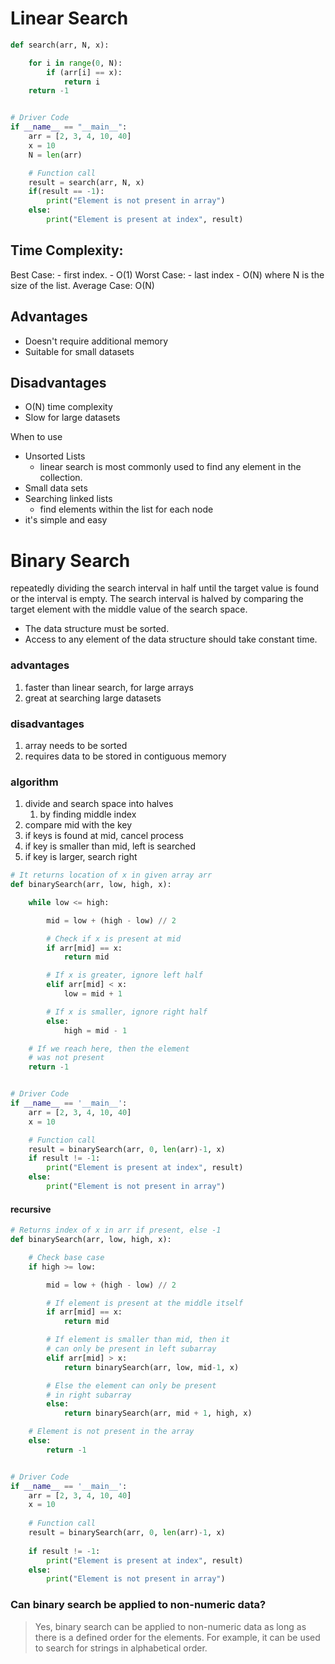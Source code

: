 
# Linear Search
```python
def search(arr, N, x):

    for i in range(0, N):
        if (arr[i] == x):
            return i
    return -1


# Driver Code
if __name__ == "__main__":
    arr = [2, 3, 4, 10, 40]
    x = 10
    N = len(arr)

    # Function call
    result = search(arr, N, x)
    if(result == -1):
        print("Element is not present in array")
    else:
        print("Element is present at index", result)
```

## Time Complexity:
Best Case:
	- first index. 
	- O(1)
Worst Case:
	- last index 
	- O(N) where N is the size of the list.
Average Case: O(N)

## Advantages
- Doesn't require additional memory
- Suitable for small datasets

## Disadvantages
- O(N) time complexity
- Slow for large datasets

When to use
- Unsorted Lists 
	- linear search is most commonly used to find any element in the collection.
- Small data sets
- Searching linked lists
	- find elements within the list for each node
- it's simple and easy

# Binary Search

repeatedly dividing the search interval in half until the target value is found 
or the interval is empty. 
The search interval is halved by comparing the target element with the middle value of the search space.

- The data structure must be sorted.
- Access to any element of the data structure should take constant time.

### advantages
1. faster than linear search, for large arrays
2. great at searching large datasets
### disadvantages
1. array needs to be sorted
2. requires data to be stored in contiguous memory
### algorithm
1. divide and search space into halves
	1. by finding middle index
2. compare mid with the key
3. if keys is found at mid, cancel process
4. if key is smaller than mid, left is searched
5. if key is larger, search right 

```python
# It returns location of x in given array arr
def binarySearch(arr, low, high, x):

    while low <= high:

        mid = low + (high - low) // 2

        # Check if x is present at mid
        if arr[mid] == x:
            return mid

        # If x is greater, ignore left half
        elif arr[mid] < x:
            low = mid + 1

        # If x is smaller, ignore right half
        else:
            high = mid - 1

    # If we reach here, then the element
    # was not present
    return -1


# Driver Code
if __name__ == '__main__':
    arr = [2, 3, 4, 10, 40]
    x = 10

    # Function call
    result = binarySearch(arr, 0, len(arr)-1, x)
    if result != -1:
        print("Element is present at index", result)
    else:
        print("Element is not present in array")
```

#### recursive

```python
# Returns index of x in arr if present, else -1
def binarySearch(arr, low, high, x):

    # Check base case
    if high >= low:

        mid = low + (high - low) // 2

        # If element is present at the middle itself
        if arr[mid] == x:
            return mid

        # If element is smaller than mid, then it
        # can only be present in left subarray
        elif arr[mid] > x:
            return binarySearch(arr, low, mid-1, x)

        # Else the element can only be present
        # in right subarray
        else:
            return binarySearch(arr, mid + 1, high, x)

    # Element is not present in the array
    else:
        return -1


# Driver Code
if __name__ == '__main__':
    arr = [2, 3, 4, 10, 40]
    x = 10
    
    # Function call
    result = binarySearch(arr, 0, len(arr)-1, x)
    
    if result != -1:
        print("Element is present at index", result)
    else:
        print("Element is not present in array")
```

### Can binary search be applied to non-numeric data?

> Yes, binary search can be applied to non-numeric data as long as there is a defined order for the elements. For example, it can be used to search for strings in alphabetical order.
